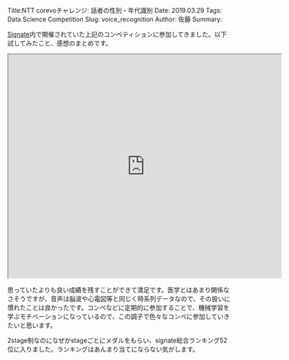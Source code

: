 Title:NTT corevoチャレンジ: 話者の性別・年代識別
Date: 2019.03.29
Tags: Data Science Competition
Slug: voice_recognition
Author: 佐藤
Summary:

[Signate](https://signate.jp)内で開催されていた上記のコンペティションに参加してきました。以下試してみたこと、感想のまとめです。

<div class="jetpack-video-wrapper"><iframe src='https://www.slideshare.net/slideshow/embed_code/138387330' width='616' height='505' allowfullscreen webkitallowfullscreen mozallowfullscreen></iframe></div>

思っていたよりも良い成績を残すことができて満足です。医学とはあまり関係なさそうですが、音声は脳波や心電図等と同じく時系列データなので、その扱いに慣れたことは良かったです。コンペなどに定期的に参加することで、機械学習を学ぶモチベーションになっているので、この調子で色々なコンペに参加していきたいと思います。

2stage制なのになぜかstageごとにメダルをもらい、signate総合ランキング52位に入りました。ランキングはあんまり当てにならない気がします。
